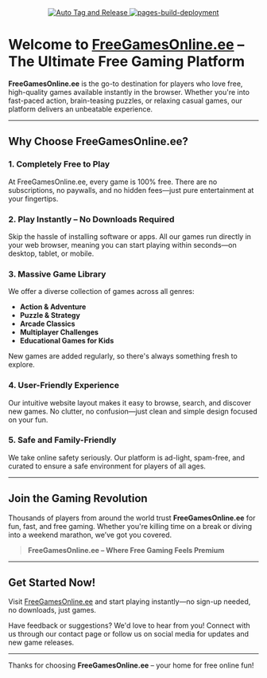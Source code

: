 <div align="center">
  <a href="https://github.com/FreeGamesOnline-ee/freegamesonline-ee.github.io/actions/workflows/release.yml">
    <img src="https://github.com/FreeGamesOnline-ee/freegamesonline-ee.github.io/actions/workflows/release.yml/badge.svg" alt="Auto Tag and Release">
  </a>
  <a href="https://github.com/FreeGamesOnline-ee/freegamesonline-ee.github.io/actions/workflows/pages/pages-build-deployment">
    <img src="https://github.com/FreeGamesOnline-ee/freegamesonline-ee.github.io/actions/workflows/pages/pages-build-deployment/badge.svg" alt="pages-build-deployment">
  </a>
</div>

# Welcome to [FreeGamesOnline.ee](https://freegamesonline-ee.github.io) – The Ultimate Free Gaming Platform

**FreeGamesOnline.ee** is the go-to destination for players who love free, high-quality games available instantly in the browser. Whether you're into fast-paced action, brain-teasing puzzles, or relaxing casual games, our platform delivers an unbeatable experience.

---

## Why Choose FreeGamesOnline.ee?

### 1. **Completely Free to Play**
At FreeGamesOnline.ee, every game is 100% free. There are no subscriptions, no paywalls, and no hidden fees—just pure entertainment at your fingertips.

### 2. **Play Instantly – No Downloads Required**
Skip the hassle of installing software or apps. All our games run directly in your web browser, meaning you can start playing within seconds—on desktop, tablet, or mobile.

### 3. **Massive Game Library**
We offer a diverse collection of games across all genres:
- **Action & Adventure**
- **Puzzle & Strategy**
- **Arcade Classics**
- **Multiplayer Challenges**
- **Educational Games for Kids**

New games are added regularly, so there's always something fresh to explore.

### 4. **User-Friendly Experience**
Our intuitive website layout makes it easy to browse, search, and discover new games. No clutter, no confusion—just clean and simple design focused on your fun.

### 5. **Safe and Family-Friendly**
We take online safety seriously. Our platform is ad-light, spam-free, and curated to ensure a safe environment for players of all ages.

---

## Join the Gaming Revolution

Thousands of players from around the world trust **FreeGamesOnline.ee** for fun, fast, and free gaming. Whether you're killing time on a break or diving into a weekend marathon, we’ve got you covered.

> **FreeGamesOnline.ee – Where Free Gaming Feels Premium**

---

## Get Started Now!

Visit [FreeGamesOnline.ee](https://freegamesonline-ee.github.io) and start playing instantly—no sign-up needed, no downloads, just games.

Have feedback or suggestions? We'd love to hear from you! Connect with us through our contact page or follow us on social media for updates and new game releases.

---

Thanks for choosing **FreeGamesOnline.ee** – your home for free online fun!
